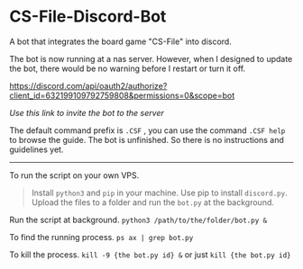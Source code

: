 # CS-File-Discord-Bot
A bot that integrates the board game "CS-File" into discord.

The bot is now running at a nas server.
However, when I designed to update the bot, there would be no warning before I restart or turn it off.

https://discord.com/api/oauth2/authorize?client_id=632199109792759808&permissions=0&scope=bot

*Use this link to invite the bot to the server*

The default command prefix is `.CSF` , you can use the command `.CSF help` to browse the guide.
The bot is unfinished. So there is no instructions and guidelines yet.

-------------------------

To run the script on your own VPS. 
> Install `python3` and `pip` in your machine.
> Use pip to install `discord.py`.
> Upload the files to a folder and run the `bot.py` at the background.

Run the script at background.
`python3 /path/to/the/folder/bot.py &`

To find the running process.
`ps ax | grep bot.py`

To kill the process.
`kill -9 {the bot.py id} &` or just
`kill {the bot.py id}`
